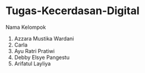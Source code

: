 # Tugas-Kecerdasan-Digital
Nama Kelompok 
1. Azzara Mustika Wardani
2. Carla
3. Ayu Ratri Pratiwi
4. Debby Elsye Pangestu
5. Arifatul Layliya

